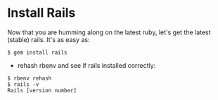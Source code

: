 # Install Rails

Now that you are humming along on the latest ruby, let's get the latest (stable) rails. It's as easy as:

```
$ gem install rails
```

- rehash rbenv and see if rails installed correctly:

```
$ rbenv rehash
$ rails -v
Rails [version number]
```

